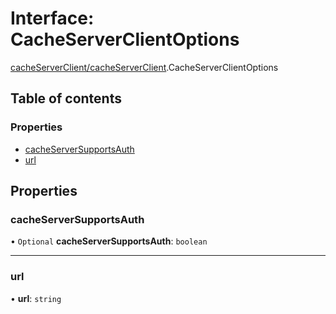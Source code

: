 # Interface: CacheServerClientOptions

[cacheServerClient/cacheServerClient](../modules/cacheServerClient_cacheServerClient.md).CacheServerClientOptions

## Table of contents

### Properties

- [cacheServerSupportsAuth](cacheServerClient_cacheServerClient.CacheServerClientOptions.md#cacheserversupportsauth)
- [url](cacheServerClient_cacheServerClient.CacheServerClientOptions.md#url)

## Properties

### cacheServerSupportsAuth

• `Optional` **cacheServerSupportsAuth**: `boolean`

___

### url

• **url**: `string`
